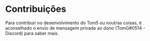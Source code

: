 # Contribuições
Para contribuir no desenvolvimento do Tom5 ou noutras coisas, é aconselhado o envio de mensagem privada ao dono (TomG#0514 - Discord) para saber mais.